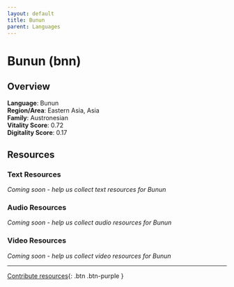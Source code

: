 ```yaml
---
layout: default
title: Bunun
parent: Languages
---
```


# Bunun (bnn)

## Overview

**Language**: Bunun  
**Region/Area**: Eastern Asia, Asia  
**Family**: Austronesian  
**Vitality Score**: 0.72  
**Digitality Score**: 0.17  

## Resources

### Text Resources
*Coming soon - help us collect text resources for Bunun*

### Audio Resources
*Coming soon - help us collect audio resources for Bunun*

### Video Resources
*Coming soon - help us collect video resources for Bunun*

---

[Contribute resources](https://fairtrain.github.io/){: .btn .btn-purple }
